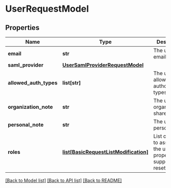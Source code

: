# UserRequestModel

## Properties
Name | Type | Description | Notes
------------ | ------------- | ------------- | -------------
**email** | **str** | The user&#x27;s email address. | 
**saml_provider** | [**UserSamlProviderRequestModel**](UserSamlProviderRequestModel.md) |  | [optional] 
**allowed_auth_types** | **list[str]** | The user&#x27;s allowed authorization types. | 
**organization_note** | **str** | The user&#x27;s organizational, shared note. | [optional] 
**personal_note** | **str** | The user&#x27;s personal note. | [optional] 
**roles** | [**list[BasicRequestListModification]**](BasicRequestListModification.md) | List of role ids to assign to the user. This property supports: resetting. | [optional] 

[[Back to Model list]](../README.md#documentation-for-models) [[Back to API list]](../README.md#documentation-for-api-endpoints) [[Back to README]](../README.md)

